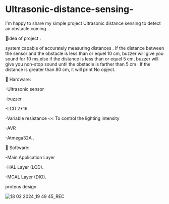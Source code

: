 # Ultrasonic-distance-sensing-

I'm happy to share my simple project Ultrasonic distance sensing to detect an obstacle coming .

🔘idea of project :

system capable of accurately measuring distances . If the distance between the sensor and the obstacle is less than or equel 10 cm, buzzer will give you sound for 10 ms,else if the distance is less than or equel 5 cm, buzzer will give you non-stop sound until the obstacle is farther than 5 cm . If the distance is greater than 80 cm, it will print No opject.

🔘 Hardware:

-Ultrasonic sensor

-buzzer

-LCD 2*16

-Variable resistance << To control the lighting intensity

-AVR 

-Atmega32A .


🔘 Software:

-Main Application Layer

-HAL Layer (LCD).

-MCAL Layer (DIO).


proteus design

![18 02 2024_19 49 45_REC](https://github.com/gehadahmed23/Ultrasonic-distance-sensing-/assets/123056355/974fb26f-e3f5-4a72-bd38-4f8148b3f819)

